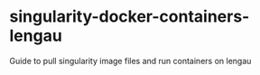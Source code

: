 # singularity-docker-containers-lengau
Guide to pull singularity image files and run containers on lengau
